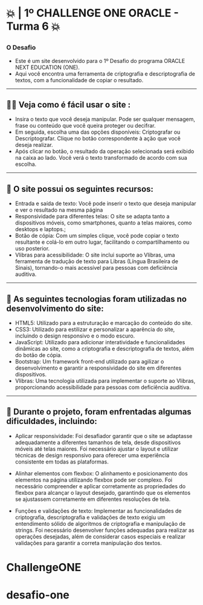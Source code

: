<h1>

  <br>💥 | 1º CHALLENGE ONE ORACLE - Turma 6 💥 
</h1>
  <h3> O Desafio </h3> 
  
 - Este é um site desenvolvido para o 1º Desafio do programa ORACLE NEXT EDUCATION (ONE).
 - Aqui você encontra uma ferramenta de criptografia e descriptografia de textos, com a funcionalidade de copiar o resultado.

---

## 🙆‍♀️ Veja como é fácil usar o site :

<ul>
  <li> Insira o texto que você deseja manipular. Pode ser qualquer mensagem, frase ou conteúdo que você queira proteger ou decifrar.</li>
  <li> Em seguida, escolha uma das opções disponíveis: Criptografar ou Descriptografar. Clique no botão correspondente à ação que você deseja realizar.</li>
  <li> Após clicar no botão, o resultado da operação selecionada será exibido na caixa ao lado. Você verá o texto transformado de acordo com sua escolha.</li>
</ul>

---

## 💅 O site possui os seguintes recursos:

<ul>
  <li> Entrada e saída de texto: Você pode inserir o texto que deseja manipular e ver o resultado na mesma página</li>
  <li>Responsividade para diferentes telas: O site se adapta tanto a dispositivos móveis, como smartphones, quanto a telas maiores, como desktops e laptops.;</li>
  <li> Botão de cópia: Com um simples clique, você pode copiar o texto resultante e colá-lo em outro lugar, facilitando o compartilhamento ou uso posterior.</li>
  <li>Vlibras para acessibilidade: O site inclui suporte ao Vlibras, uma ferramenta de tradução de texto para Libras (Língua Brasileira de Sinais), tornando-o mais acessível para pessoas com deficiência auditiva.</li>
</ul>

---

## 💾 As seguintes tecnologias foram utilizadas no desenvolvimento do site:

- HTML5: Utilizado para a estruturação e marcação do conteúdo do site.
- CSS3: Utilizado para estilizar e personalizar a aparência do site, incluindo o design responsivo e o modo escuro.
- JavaScript: Utilizado para adicionar interatividade e funcionalidades dinâmicas ao site, como a criptografia e descriptografia de textos, além do botão de cópia.
- Bootstrap: Um framework front-end utilizado para agilizar o desenvolvimento e garantir a responsividade do site em diferentes dispositivos.
- Vlibras: Uma tecnologia utilizada para implementar o suporte ao Vlibras, proporcionando acessibilidade para pessoas com deficiência auditiva.

---

## 👀 Durante o projeto, foram enfrentadas algumas dificuldades, incluindo:

- Aplicar responsividade: Foi desafiador garantir que o site se adaptasse adequadamente a diferentes tamanhos de tela, desde dispositivos móveis até telas maiores. Foi necessário ajustar o layout e utilizar técnicas de design responsivo para oferecer uma experiência consistente em todas as plataformas.

- Alinhar elementos com flexbox: O alinhamento e posicionamento dos elementos na página utilizando flexbox pode ser complexo. Foi necessário compreender e aplicar corretamente as propriedades do flexbox para alcançar o layout desejado, garantindo que os elementos se ajustassem corretamente em diferentes resoluções de tela.

- Funções e validações de texto: Implementar as funcionalidades de criptografia, descriptografia e validações de texto exigiu um entendimento sólido de algoritmos de criptografia e manipulação de strings. Foi necessário desenvolver funções adequadas para realizar as operações desejadas, além de considerar casos especiais e realizar validações para garantir a correta manipulação dos textos.

# ChallengeONE

# desafio-one
